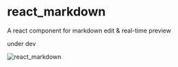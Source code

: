 # react_markdown  
A react component for markdown edit &amp; real-time preview

under dev

![react_markdown](http://7oxh2b.com1.z0.glb.clouddn.com/react-markdownv2.png)